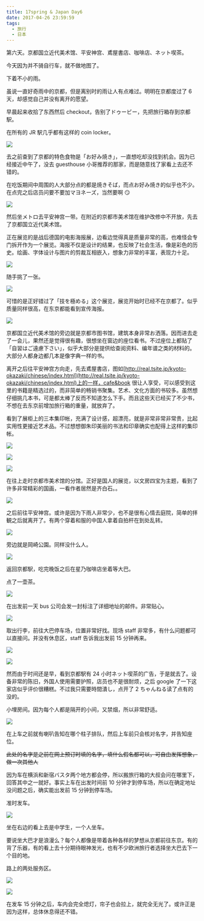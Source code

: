 ```yaml
---
title: 17spring & Japan Day6
date: 2017-04-26 23:59:59
tags:
  - 旅行
  - 日本
---
```


第六天。京都国立近代美术馆、平安神宫、鳶屋書店、咖啡店、ネット喫茶。

今天因为并不骑自行车，就不做地图了。

下着不小的雨。

虽说一直好奇雨中的京都，但是离别时的雨让人有点难过。明明在京都度过了 6 天，却感觉自己并没有离开的愿望。

早晨起来收拾了东西然后 checkout，告别了ドゥービー，先把旅行箱存到京都駅。

在所有的 JR 駅几乎都有这样的 coin locker。

![](./0.jpg)

去之前查到了京都的特色食物是「お好み焼き」，一直想吃却没找到机会。因为已经接近中午了，没去 guesthouse 小哥推荐的那家，而是随意找了家看上去还不错的。

在吃饭期间中周围的人大部分点的都是焼きそば，而点お好み焼き的似乎也不少。在点完之后店员问要不要加マヨネーズ，当然要啊 😏

![](./1.jpg)

然后坐メトロ去平安神宫一带。在附近的京都市美术馆在维护改修中不开放，先去了京都国立近代美术馆。

正在展览的是战后德国的电影海报展，边看边觉得真是质量非常的高，也难怪会专门拆开作为一个展览。海报不仅是设计的结果，也反映了社会生活，像是彩色的历史。绘画、字体设计与图片的剪裁互相嵌入，想象力非常的丰富，表现力十足。

![](./2.jpg)

随手挑了一张。

![](./3.jpg)

可惜的是正好错过了「技を極める」这个展览，展览开始时已经不在京都了。似乎质量同样很高，在东京都能看到宣传海报。

![](./4.jpg)

京都国立近代美术馆的旁边就是京都市图书馆，建筑本身非常お洒落。因而进去走了一会儿，果然还是觉得很有趣，很想坐在窗边的座位看书。不过座位上都贴了「自習はご遠慮下さい」，似乎大部分是提供给查阅资料、编年谱之类的材料的。大部分人都身边都几本是像字典一样的书。

离开之后往平安神宫方向走，先去鳶屋書店，图如[http://real.tsite.jp/kyoto-okazaki/chinese/index.html](http://real.tsite.jp/kyoto-okazaki/chinese/index.html)上的一样，cafe&book 很让人享受，可以感受到这里的书籍是精选过的，而非简单的畅销书聚集。艺术、文化方面的书较多。虽然想仔细挑几本书，可是都太棒了反而不知道怎么下手。而且这些天已经买了不少书，不想在去东京前增加旅行箱的重量，就放弃了。

看到了展柜上的三本集印帐，充满了设计感，超漂亮，就是非常非常非常贵，比起实用性更接近艺术品。不过想想御朱印美丽的书法和印章确实也配得上这样的集印帐。

![](./5.jpg)

![](./6.jpg)

![](./7.jpg)

在往上走时京都市美术馆的分馆。正好是国人的展览，以文房四宝为主题，看到了许多非常精彩的国画，一看作者居然是齐白石。。

![](./8.jpg)

之后前往平安神宫。或许是因为下雨人非常少，也不是很有心情去庭院，简单的拝観之后就离开了。有两个穿着和服的中国人拿着自拍杆在到处乱转。

![](./9.jpg)

旁边就是岡崎公園。同样没什么人。

![](./10.jpg)

返回京都駅，吃完晚饭之后在星乃咖啡店坐着等大巴。

点了一壶茶。

![](./11.jpg)

在出发前一天 bus 公司会发一封标注了详细地址的邮件。非常贴心。

![](./12.jpg)

取出行李，前往大巴停车场，位置非常好找。现场 staff 非常多，有什么问题都可以直接问。并没有休息区，staff 告诉我出发前 15 分钟再来。

![](./13.jpg)

![](./14.jpg)

然而由于时间还是早，看到京都駅有 24 小时ネット喫茶的广告，于是就去了。设备非常的陈旧，外国人使用需要护照，店员也不是很耐烦，之后 google 了一下这家店似乎评价很糟糕。不过我只需要時間潰し，点开了 2 ちゃんねる读了点有的没的。

小埋房间。因为每个人都是隔开的小间，又禁烟，所以非常舒适。

![](./15.jpg)

在上车之前就有喇叭告知在哪个柱子排队，然后上车前只会核对名字，并告知座位。

<del>此处的名字是之前在网上预订时填的名字，填什么假名都可以，可自由发挥想象，做一次其他人</del>

因为车在横浜和新宿バスタ两个地方都会停，所以搬旅行箱的大叔会问在哪里下，回答其中之一就好。事实上车在出发时间前 10 分钟才到停车场，所以在确定地址没问题之后，确实能出发前 15 分钟到停车场。

准时发车。

![](./16.jpg)

坐在右边的看上去是中学生，一个人坐车。

要说坐大巴才是浪漫么？每个人都像是带着各种各样的梦想从京都前往东京。有的背了乐器，有的看上去十分期待眼神发光，也有不少欧洲旅行者选择坐大巴去下一个目的地。

路上的两处服务区。

![](./17.jpg)

![](./18.jpg)

在发车 15 分钟之后，车内会完全熄灯，帘子也会拉上，就完全无光了。或许正是因为这样，总体休息得还不错。
